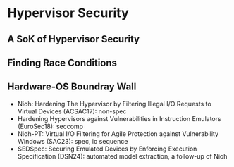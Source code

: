 # Hypervisor Security

## A SoK of Hypervisor Security

## Finding Race Conditions

## Hardware-OS Boundray Wall

+ Nioh: Hardening The Hypervisor by Filtering Illegal I/O Requests to Virtual Devices (ACSAC17): non-spec
+ Hardening Hypervisors against Vulnerabilities in Instruction Emulators (EuroSec18): seccomp
+ Nioh-PT: Virtual I/O Filtering for Agile Protection against Vulnerability Windows (SAC23): spec, io sequence
+ SEDSpec: Securing Emulated Devices by Enforcing Execution Specification (DSN24): automated model extraction, a follow-up of Nioh
